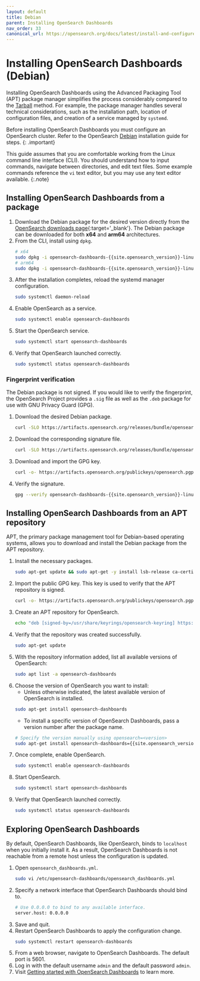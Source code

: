 ```yaml
---
layout: default
title: Debian
parent: Installing OpenSearch Dashboards
nav_order: 33
canonical_url: https://opensearch.org/docs/latest/install-and-configure/install-dashboards/debian/
---
```


# Installing OpenSearch Dashboards (Debian)

Installing OpenSearch Dashboards using the Advanced Packaging Tool (APT) package manager simplifies the process considerably compared to the [Tarball]({{site.url}}{{site.baseurl}}/install-and-configure/install-dashboards/tar/) method. For example, the package manager handles several technical considerations, such as the installation path, location of configuration files, and creation of a service managed by `systemd`.

Before installing OpenSearch Dashboards you must configure an OpenSearch cluster. Refer to the OpenSearch [Debian]({{site.url}}{{site.baseurl}}/install-and-configure/install-opensearch/debian/) installation guide for steps.
{: .important}

This guide assumes that you are comfortable working from the Linux command line interface (CLI). You should understand how to input commands, navigate between directories, and edit text files. Some example commands reference the `vi` text editor, but you may use any text editor available.
{:.note}

## Installing OpenSearch Dashboards from a package

1. Download the Debian package for the desired version directly from the [OpenSearch downloads page](https://opensearch.org/downloads.html){:target='\_blank'}. The Debian package can be downloaded for both **x64** and **arm64** architectures.
1. From the CLI, install using `dpkg`.
   ```bash
   # x64
   sudo dpkg -i opensearch-dashboards-{{site.opensearch_version}}-linux-x64.deb
   # arm64
   sudo dpkg -i opensearch-dashboards-{{site.opensearch_version}}-linux-arm64.deb
   ```
1. After the installation completes, reload the systemd manager configuration.
    ```bash
    sudo systemctl daemon-reload
    ```
1. Enable OpenSearch as a service.
    ```bash
    sudo systemctl enable opensearch-dashboards
    ```
1. Start the OpenSearch service.
    ```bash
    sudo systemctl start opensearch-dashboards
    ```
1. Verify that OpenSearch launched correctly.
    ```bash
    sudo systemctl status opensearch-dashboards
    ```

### Fingerprint verification

The Debian package is not signed. If you would like to verify the fingerprint, the OpenSearch Project provides a `.sig` file as well as the `.deb` package for use with GNU Privacy Guard (GPG).

1. Download the desired Debian package.
   ```bash
   curl -SLO https://artifacts.opensearch.org/releases/bundle/opensearch-dashboards/{{site.opensearch_version}}/opensearch-dashboards-{{site.opensearch_version}}-linux-x64.deb
   ```
1. Download the corresponding signature file.
   ```bash
   curl -SLO https://artifacts.opensearch.org/releases/bundle/opensearch-dashboards/{{site.opensearch_version}}/opensearch-dashboards-{{site.opensearch_version}}-linux-x64.deb.sig
   ```
1. Download and import the GPG key.
   ```bash
   curl -o- https://artifacts.opensearch.org/publickeys/opensearch.pgp | gpg --import -
   ```
1. Verify the signature.
   ```bash
   gpg --verify opensearch-dashboards-{{site.opensearch_version}}-linux-x64.deb.sig opensearch-dashboards-{{site.opensearch_version}}-linux-x64.deb
   ```

## Installing OpenSearch Dashboards from an APT repository

APT, the primary package management tool for Debian–based operating systems, allows you to download and install the Debian package from the APT repository. 

1. Install the necessary packages.
   ```bash
   sudo apt-get update && sudo apt-get -y install lsb-release ca-certificates curl gnupg2
   ```
1. Import the public GPG key. This key is used to verify that the APT repository is signed.
    ```bash
    curl -o- https://artifacts.opensearch.org/publickeys/opensearch.pgp | sudo gpg --dearmor --batch --yes -o /usr/share/keyrings/opensearch-keyring
    ```
1. Create an APT repository for OpenSearch.
   ```bash
   echo "deb [signed-by=/usr/share/keyrings/opensearch-keyring] https://artifacts.opensearch.org/releases/bundle/opensearch-dashboards/2.x/apt stable main" | sudo tee /etc/apt/sources.list.d/opensearch-dashboards-2.x.list
   ```
1. Verify that the repository was created successfully.
    ```bash
    sudo apt-get update
    ```
1. With the repository information added, list all available versions of OpenSearch:
   ```bash
   sudo apt list -a opensearch-dashboards
   ```
1. Choose the version of OpenSearch you want to install: 
   - Unless otherwise indicated, the latest available version of OpenSearch is installed.
   ```bash
   sudo apt-get install opensearch-dashboards
   ```
   - To install a specific version of OpenSearch Dashboards, pass a version number after the package name.
   ```bash
   # Specify the version manually using opensearch=<version>
   sudo apt-get install opensearch-dashboards={{site.opensearch_version}}
   ```
1. Once complete, enable OpenSearch.
    ```bash
    sudo systemctl enable opensearch-dashboards
    ```
1. Start OpenSearch.
    ```bash
    sudo systemctl start opensearch-dashboards
    ```
1. Verify that OpenSearch launched correctly.
    ```bash
    sudo systemctl status opensearch-dashboards
    ```

## Exploring OpenSearch Dashboards

By default, OpenSearch Dashboards, like OpenSearch, binds to `localhost` when you initially install it. As a result, OpenSearch Dashboards is not reachable from a remote host unless the configuration is updated.

1. Open `opensearch_dashboards.yml`.
    ```bash
    sudo vi /etc/opensearch-dashboards/opensearch_dashboards.yml
    ```
1. Specify a network interface that OpenSearch Dashboards should bind to.
    ```bash
    # Use 0.0.0.0 to bind to any available interface.
    server.host: 0.0.0.0
    ```
1. Save and quit.
1. Restart OpenSearch Dashboards to apply the configuration change.
    ```bash
    sudo systemctl restart opensearch-dashboards
    ```
1. From a web browser, navigate to OpenSearch Dashboards. The default port is 5601.
1. Log in with the default username `admin` and the default password `admin`.
1. Visit [Getting started with OpenSearch Dashboards]({{site.url}}{{site.baseurl}}/dashboards/index/) to learn more.
